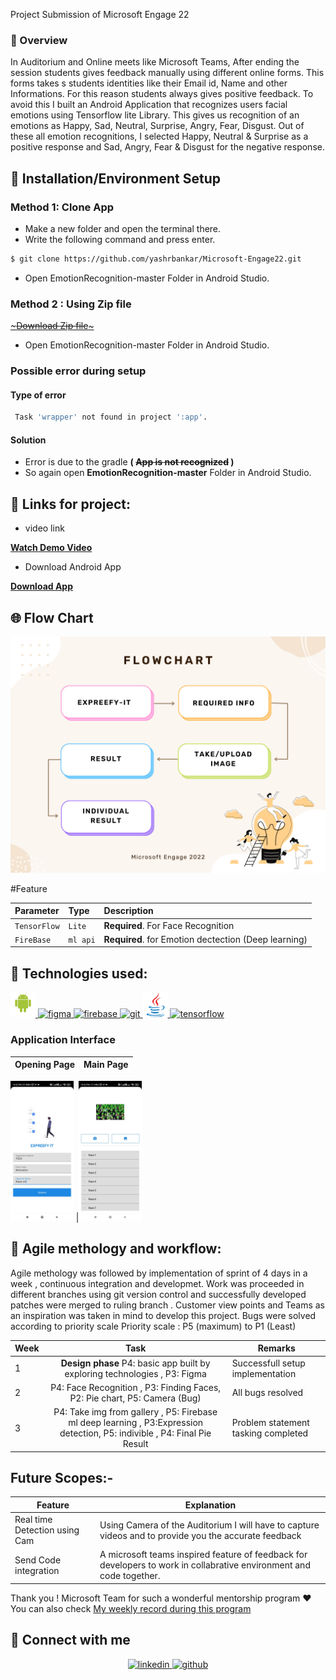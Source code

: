 Project Submission of Microsoft Engage 22
### :pushpin: Overview 
In Auditorium and Online meets like Microsoft Teams, After ending the session students gives feedback manually using different online forms. This forms takes s
students identities like their Email id, Name and other Informations. For this reason students always gives positive feedback. To avoid this I built an Android Application that recognizes users facial emotions using Tensorflow lite Library. This gives us recognition of an emotions as Happy, Sad, Neutral, Surprise, Angry, Fear, Disgust.
Out of these all emotion recognitions, I selected Happy, Neutral & Surprise as a positive response and Sad, Angry, Fear & Disgust for the negative response.

## :pushpin: Installation/Environment Setup

 ### Method 1:  Clone App 
  
  * Make a new folder and open the terminal there.
  * Write the following command and press enter.
  
  ```bash
  $ git clone https://github.com/yashrbankar/Microsoft-Engage22.git
```
* Open EmotionRecognition-master Folder in Android Studio.

### Method 2 : Using Zip file 
<a href="https://drive.google.com/drive/folders/1LIFcskxFhfe2Knc6tHj6EG_mi69Z7aht?usp=sharing" target="_blank">~~~Download Zip file~~~</a>
* Open EmotionRecognition-master Folder in Android Studio.

### Possible error during setup
#### Type of error 
 ```bash
  Task 'wrapper' not found in project ':app'.
```
#### Solution

* Error is due to the gradle **( ~~App is not recognized~~ )**
* So again open **EmotionRecognition-master** Folder in Android Studio.

## 🔗 Links for project:

* video link

<a href="https://youtu.be/OZNkSERFPIM" target="_blank">**Watch Demo Video**</a>


* Download Android App

<a href="https://drive.google.com/drive/folders/1LIFcskxFhfe2Knc6tHj6EG_mi69Z7aht?usp=sharing" target="_blank">**Download App**</a>


## 🌐 Flow Chart 

<a href="https://github.com/yashrbankar" target="_blank" rel="noreferrer noopener" >
<img src="r-img/flowchart.png" alt="download">
 </img>
 </a>
 
 
 
 #Feature
 
| Parameter | Type     | Description                |
| :-------- | :------- | :------------------------- |
| `TensorFlow` | `Lite` | **Required**. For Face Recognition |
| `FireBase` | `ml api` | **Required**. for Emotion dectection (Deep learning)|


##  :pushpin: Technologies used:
<p align="left"> <a href="https://developer.android.com" target="_blank" rel="noreferrer"> <img src="https://raw.githubusercontent.com/devicons/devicon/master/icons/android/android-original-wordmark.svg" alt="android" width="40" height="40"/> </a> <a href="https://www.figma.com/" target="_blank" rel="noreferrer"> <img src="https://www.vectorlogo.zone/logos/figma/figma-icon.svg" alt="figma" width="40" height="40"/> </a> <a href="https://firebase.google.com/" target="_blank" rel="noreferrer"> <img src="https://www.vectorlogo.zone/logos/firebase/firebase-icon.svg" alt="firebase" width="40" height="40"/> </a> <a href="https://git-scm.com/" target="_blank" rel="noreferrer"> <img src="https://www.vectorlogo.zone/logos/git-scm/git-scm-icon.svg" alt="git" width="40" height="40"/> </a> <a href="https://www.java.com" target="_blank" rel="noreferrer"> <img src="https://raw.githubusercontent.com/devicons/devicon/master/icons/java/java-original.svg" alt="java" width="40" height="40"/> </a> <a href="https://www.tensorflow.org" target="_blank" rel="noreferrer"> <img src="https://www.vectorlogo.zone/logos/tensorflow/tensorflow-icon.svg" alt="tensorflow" width="40" height="40"/> </a> </p>

### Application Interface
Opening Page |  Main Page
------------ | ---------------------
 
 <img  width=20% height=30% src="r-img/interface1.jpeg" alt="download"></img> |<img  width=20% height=30% src="r-img/interface3.jpeg" alt="download"></img>

 ## :pushpin: Agile methology and workflow:
Agile methology was followed by implementation of sprint of 4 days in a week , continuous integration and developmet.
Work was proceeded in different branches using git version control and successfully developed patches were merged to ruling branch . Customer view points and Teams as an inspiration was taken in mind to develop this project. Bugs were solved according to priority scale
Priority scale : P5 (maximum) to P1 (Least)

| Week | Task |  Remarks |
|------|:----:|---------|
| 1    | **Design phase** P4: basic app built by exploring technologies  , P3: Figma|   Successfull setup implementation           |
| 2    | P4: Face Recognition , P3: Finding Faces, P2: Pie chart, P5: Camera (Bug)     |    All bugs resolved             |
| 3    | P4: Take img from gallery , P5: Firebase ml deep learning  , P3:Expression detection, P5: indivible , P4: Final Pie Result    |     Problem statement tasking completed|


##  Future Scopes:-
Feature | Explanation
------------ | -------------
Real time Detection using Cam | Using Camera of the Auditorium I will have to capture videos and to provide you the accurate feedback     
Send Code integration | A microsoft teams inspired feature of feedback for developers to work in collabrative environment and code together.

Thank you ! Microsoft Team for such a wonderful mentorship program ❤️
You can also check [My weekly record during this program]("https://github.com/yashrbankar")



## 🤝 Connect with me 


<div align="center">
 <a href="ttps://www.linkedin.com/in/yash-bankar-7962a51ba/" target="_blank">
<img src=https://img.shields.io/badge/linkedin-%231E77B5.svg?&style=for-the-badge&logo=linkedin&logoColor=white alt=linkedin style="margin-bottom: 5px;" />
</a>

<a href="https://github.com/yashrbankar" target="_blank">
<img src=https://img.shields.io/badge/github-%2324292e.svg?&style=for-the-badge&logo=github&logoColor=white alt=github style="margin-bottom: 5px;" />
</a>

</div>
 
 

